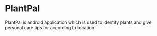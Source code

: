 # PlantPal
PlantPal is android application which is used to identify plants and give personal care tips for according to location 

